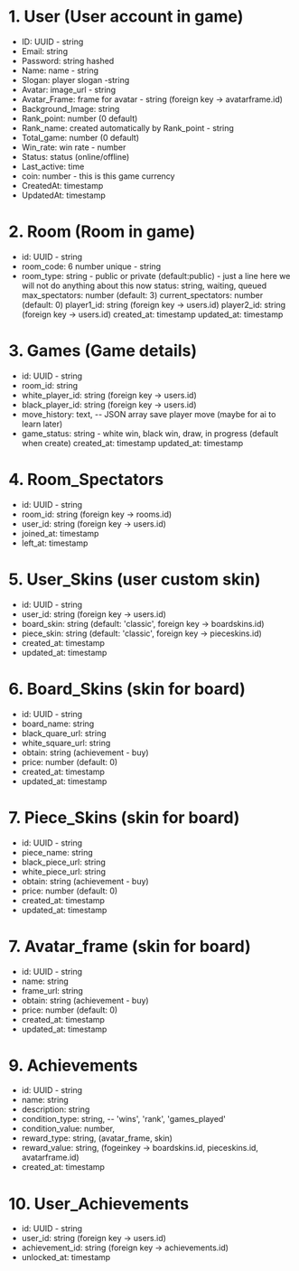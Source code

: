 # 1. User (User account in game)
- ID:  UUID - string
- Email: string
- Password: string hashed
- Name: name - string
- Slogan: player slogan -string
- Avatar: image_url - string
- Avatar_Frame: frame for avatar - string (foreign key -> avatarframe.id)
- Background_Image: string
- Rank_point: number (0 default)
- Rank_name: created automatically by Rank_point - string
- Total_game: number (0 default)
- Win_rate: win rate - number
- Status: status (online/offline)
- Last_active: time
- coin: number - this is this game currency
- CreatedAt: timestamp
- UpdatedAt: timestamp

# 2. Room (Room in game)
- id: UUID - string
- room_code: 6 number unique - string
- room_type: string - public or private (default:public) - just a line here we will not do anything about this now
status: string, waiting, queued
max_spectators: number (default: 3)
current_spectators: number (default: 0)
player1_id: string (foreign key -> users.id)
player2_id: string (foreign key -> users.id)
created_at: timestamp
updated_at: timestamp

# 3. Games (Game details)
- id: UUID - string
- room_id: string
- white_player_id: string (foreign key -> users.id)
- black_player_id: string (foreign key -> users.id)
- move_history: text, -- JSON array save player move (maybe for ai to learn later)
- game_status: string - white win, black win, draw, in progress (default when create)
created_at: timestamp
updated_at: timestamp

# 4. Room_Spectators
- id: UUID - string
- room_id: string (foreign key -> rooms.id)
- user_id: string (foreign key -> users.id)
- joined_at: timestamp
- left_at: timestamp

# 5. User_Skins (user custom skin)
- id: UUID - string
- user_id: string (foreign key -> users.id)
- board_skin: string (default: 'classic', foreign key -> boardskins.id)
- piece_skin: string (default: 'classic', foreign key -> pieceskins.id)
- created_at: timestamp
- updated_at: timestamp

# 6. Board_Skins (skin for board)
- id: UUID - string
- board_name: string 
- black_quare_url: string
- white_square_url: string
- obtain: string (achievement - buy)
- price: number (default: 0)
- created_at: timestamp
- updated_at: timestamp

# 7. Piece_Skins (skin for board)
- id: UUID - string
- piece_name: string 
- black_piece_url: string
- white_piece_url: string
- obtain: string (achievement - buy)
- price: number (default: 0)
- created_at: timestamp
- updated_at: timestamp

# 7. Avatar_frame (skin for board)
- id: UUID - string
- name: string 
- frame_url: string
- obtain: string (achievement - buy)
- price: number (default: 0)
- created_at: timestamp
- updated_at: timestamp

# 9. Achievements
- id: UUID - string
- name: string
- description: string
- condition_type: string, -- 'wins', 'rank', 'games_played'
- condition_value: number,
- reward_type: string, (avatar_frame, skin)
- reward_value: string, (fogeinkey -> boardskins.id, pieceskins.id, avatarframe.id)
- created_at: timestamp

# 10. User_Achievements 
- id: UUID - string
- user_id: string (foreign key -> users.id)
- achievement_id: string (foreign key -> achievements.id)
- unlocked_at: timestamp